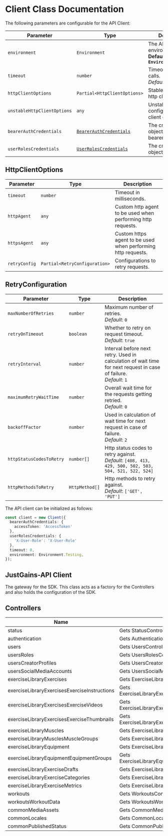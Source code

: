 
# Client Class Documentation

The following parameters are configurable for the API Client:

| Parameter | Type | Description |
|  --- | --- | --- |
| `environment` | `Environment` | The API environment. <br> **Default: `Environment.Testing`** |
| `timeout` | `number` | Timeout for API calls.<br>*Default*: `0` |
| `httpClientOptions` | `Partial<HttpClientOptions>` | Stable configurable http client options. |
| `unstableHttpClientOptions` | `any` | Unstable configurable http client options. |
| `bearerAuthCredentials` | [`BearerAuthCredentials`](auth/oauth-2-bearer-token.md) | The credential object for bearerAuth |
| `userRolesCredentials` | [`UserRolesCredentials`](auth/custom-header-signature.md) | The credential object for userRoles |

## HttpClientOptions

| Parameter | Type | Description |
|  --- | --- | --- |
| `timeout` | `number` | Timeout in milliseconds. |
| `httpAgent` | `any` | Custom http agent to be used when performing http requests. |
| `httpsAgent` | `any` | Custom https agent to be used when performing http requests. |
| `retryConfig` | `Partial<RetryConfiguration>` | Configurations to retry requests. |

## RetryConfiguration

| Parameter | Type | Description |
|  --- | --- | --- |
| `maxNumberOfRetries` | `number` | Maximum number of retries. <br> *Default*: `0` |
| `retryOnTimeout` | `boolean` | Whether to retry on request timeout. <br> *Default*: `true` |
| `retryInterval` | `number` | Interval before next retry. Used in calculation of wait time for next request in case of failure. <br> *Default*: `1` |
| `maximumRetryWaitTime` | `number` | Overall wait time for the requests getting retried. <br> *Default*: `0` |
| `backoffFactor` | `number` | Used in calculation of wait time for next request in case of failure. <br> *Default*: `2` |
| `httpStatusCodesToRetry` | `number[]` | Http status codes to retry against. <br> *Default*: `[408, 413, 429, 500, 502, 503, 504, 521, 522, 524]` |
| `httpMethodsToRetry` | `HttpMethod[]` | Http methods to retry against. <br> *Default*: `['GET', 'PUT']` |

The API client can be initialized as follows:

```ts
const client = new Client({
  bearerAuthCredentials: {
    accessToken: 'AccessToken'
  },
  userRolesCredentials: {
    'X-User-Role': 'X-User-Role'
  },
  timeout: 0,
  environment: Environment.Testing,
});
```

## JustGains-API Client

The gateway for the SDK. This class acts as a factory for the Controllers and also holds the configuration of the SDK.

## Controllers

| Name | Description |
|  --- | --- |
| status | Gets StatusController |
| authentication | Gets AuthenticationController |
| users | Gets UsersController |
| usersRoles | Gets UsersRolesController |
| usersCreatorProfiles | Gets UsersCreatorProfilesController |
| usersSocialMediaAccounts | Gets UsersSocialMediaAccountsController |
| exerciseLibraryExercises | Gets ExerciseLibraryExercisesController |
| exerciseLibraryExercisesExerciseInstructions | Gets ExerciseLibraryExercisesExerciseInstructionsController |
| exerciseLibraryExercisesExerciseVideos | Gets ExerciseLibraryExercisesExerciseVideosController |
| exerciseLibraryExercisesExerciseThumbnails | Gets ExerciseLibraryExercisesExerciseThumbnailsController |
| exerciseLibraryMuscles | Gets ExerciseLibraryMusclesController |
| exerciseLibraryMusclesMuscleGroups | Gets ExerciseLibraryMusclesMuscleGroupsController |
| exerciseLibraryEquipment | Gets ExerciseLibraryEquipmentController |
| exerciseLibraryEquipmentEquipmentGroups | Gets ExerciseLibraryEquipmentEquipmentGroupsController |
| exerciseLibraryExerciseDrafts | Gets ExerciseLibraryExerciseDraftsController |
| exerciseLibraryExerciseCategories | Gets ExerciseLibraryExerciseCategoriesController |
| exerciseLibraryExerciseMetrics | Gets ExerciseLibraryExerciseMetricsController |
| workouts | Gets WorkoutsController |
| workoutsWorkoutData | Gets WorkoutsWorkoutDataController |
| commonMediaAssets | Gets CommonMediaAssetsController |
| commonLocales | Gets CommonLocalesController |
| commonPublishedStatus | Gets CommonPublishedStatusController |

